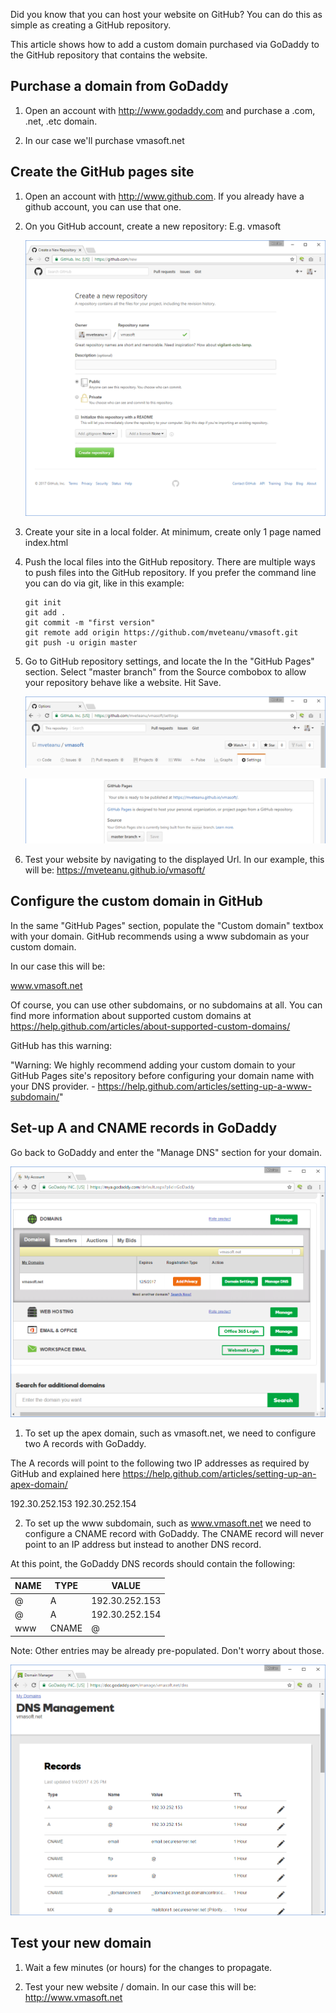 Did you know that you can host your website on GitHub? You can do this as simple as creating a GitHub repository.

This article shows how to add a custom domain purchased via GoDaddy to the GitHub repository that contains the website.


Purchase a domain from GoDaddy
------------------------------

1. Open an account with http://www.godaddy.com and purchase a .com, .net, .etc domain.

2. In our case we'll purchase vmasoft.net


Create the GitHub pages site
----------------------------

1. Open an account with http://www.github.com. If you already have a github account, you can use that one.

2. On you GitHub account, create a new repository: E.g. vmasoft

   ![](/img/posts/godaddy_github_01.png)

3. Create your site in a local folder.
At minimum, create only 1 page named index.html

4. Push the local files into the GitHub repository.
There are multiple ways to push files into the GitHub repository.
If you prefer the command line you can do via git, like in this example:
   
   ```
   git init
   git add .
   git commit -m "first version"
   git remote add origin https://github.com/mveteanu/vmasoft.git
   git push -u origin master
   ```

5. Go to GitHub repository settings, and locate the In the "GitHub Pages" section.
Select "master branch" from the Source combobox to allow your repository behave like a website.
Hit Save.

   ![](/img/posts/godaddy_github_02.png)

   ![](/img/posts/godaddy_github_03.png)

6. Test your website by navigating to the displayed Url.
In our example, this will be: https://mveteanu.github.io/vmasoft/


Configure the custom domain in GitHub
-------------------------------------

In the same "GitHub Pages" section, populate the "Custom domain" textbox with your domain. GitHub recommends using a www subdomain as your custom domain.

In our case this will be:

www.vmasoft.net

Of course, you can use other subdomains, or no subdomains at all.
You can find more information about supported custom domains at 
https://help.github.com/articles/about-supported-custom-domains/

GitHub has this warning:

"Warning: We highly recommend adding your custom domain to your GitHub Pages site's repository before configuring your domain name with your DNS provider. - https://help.github.com/articles/setting-up-a-www-subdomain/"


Set-up A and CNAME records in GoDaddy
-------------------------------------

Go back to GoDaddy and enter the "Manage DNS" section for your domain.

   ![](/img/posts/godaddy_github_04.png)

1. To set up the apex domain, such as vmasoft.net, we need to configure two A records with GoDaddy.

The A records will point to the following two IP addresses as required by GitHub and explained here
https://help.github.com/articles/setting-up-an-apex-domain/

192.30.252.153
192.30.252.154

2. To set up the www subdomain, such as www.vmasoft.net we need to configure a CNAME record with GoDaddy.
The CNAME record will never point to an IP address but instead to another DNS record.

At this point, the GoDaddy DNS records should contain the following:

|NAME  |   TYPE  |     VALUE          |
|------|---------|--------------------|
|@     |   A     |     192.30.252.153 |
|@     |   A     |     192.30.252.154 |
|www   |   CNAME |     @              |


Note: Other entries may be already pre-populated. Don't worry about those.

![](/img/posts/godaddy_github_05.png)


Test your new domain
--------------------

1. Wait a few minutes (or hours) for the changes to propagate.

2. Test your new website / domain. In our case this will be: 
http://www.vmasoft.net
